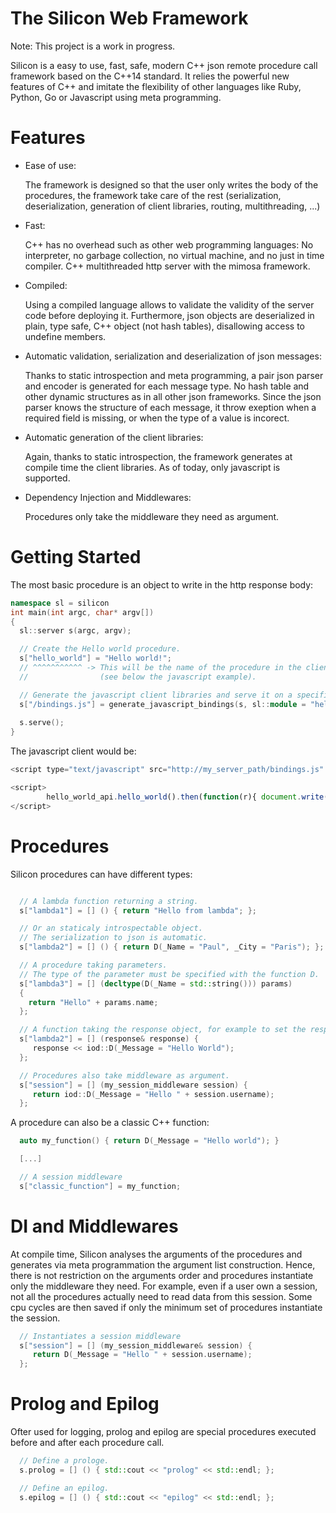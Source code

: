 
The Silicon Web Framework
=================================

Note: This project is a work in progress.

Silicon is a easy to use, fast, safe, modern C++ json remote procedure call framework
based on the C++14 standard. It relies the powerful new
features of C++ and imitate the flexibility of other languages like
Ruby, Python, Go or Javascript using meta programming.

Features
=========================

  - Ease of use:

    The framework is designed so that the user only writes the body of
    the procedures, the framework take care of the rest
    (serialization, deserialization, generation of client libraries, routing, multithreading, ...)

  - Fast:
    
    C++ has no overhead such as other web programming languages: No interpreter,
    no garbage collection, no virtual machine, and no just in time compiler.
    C++ multithreaded http server with the mimosa framework.

  - Compiled:

    Using a compiled language allows to validate the validity of the
    server code before deploying it. Furthermore, json objects are
    deserialized in plain, type safe, C++ object (not hash tables),
    disallowing access to undefine members.

  - Automatic validation, serialization and deserialization of json messages:

    Thanks to static introspection and meta programming, a pair json
    parser and encoder is generated for each message type. No hash
    table and other dynamic structures as in all other json
    frameworks. Since the json parser knows the structure of each
    message, it throw exeption when a required field is missing, or
    when the type of a value is incorect.

  - Automatic generation of the client libraries:

    Again, thanks to static introspection, the framework generates at
    compile time the client libraries. As of today, only javascript is
    supported.

  - Dependency Injection and Middlewares:

    Procedures only take the middleware they need as argument.

Getting Started
=========================

The most basic procedure is an object to write in the http response body:

```c++
namespace sl = silicon
int main(int argc, char* argv[])
{
  sl::server s(argc, argv);

  // Create the Hello world procedure.
  s["hello_world"] = "Hello world!";
  // ^^^^^^^^^^^ -> This will be the name of the procedure in the client libraries
  //                (see below the javascript example).

  // Generate the javascript client libraries and serve it on a specific route.
  s["/bindings.js"] = generate_javascript_bindings(s, sl::module = "hello_world_api");
 
  s.serve();
}
```

The javascript client would be:

```javascript
<script type="text/javascript" src="http://my_server_path/bindings.js" />

<script>
        hello_world_api.hello_world().then(function(r){ document.write(r); });
</script>
```

Procedures
========================

Silicon procedures can have different types:

```c++

  // A lambda function returning a string.
  s["lambda1"] = [] () { return "Hello from lambda"; };

  // Or an staticaly introspectable object.
  // The serialization to json is automatic.
  s["lambda2"] = [] () { return D(_Name = "Paul", _City = "Paris"); };

  // A procedure taking parameters.
  // The type of the parameter must be specified with the function D.
  s["lambda3"] = [] (decltype(D(_Name = std::string())) params)
  { 
    return "Hello" + params.name; 
  };

  // A function taking the response object, for example to set the response headers.
  s["lambda2"] = [] (response& response) {
     response << iod::D(_Message = "Hello World");
  };

  // Procedures also take middleware as argument.
  s["session"] = [] (my_session_middleware session) {
     return iod::D(_Message = "Hello " + session.username);
  };

```

A procedure can also be a classic C++ function:

```c++
  auto my_function() { return D(_Message = "Hello world"); }

  [...]

  // A session middleware
  s["classic_function"] = my_function;
```


DI and Middlewares
=========================

At compile time, Silicon analyses the arguments of the procedures and
generates via meta programmation the argument list
construction. Hence, there is not restriction on the arguments order
and procedures instantiate only the middleware they need. For example,
even if a user own a session, not all the procedures actually need to
read data from this session. Some cpu cycles are then saved if
only the minimum set of procedures instantiate the session.


```c++
  // Instantiates a session middleware
  s["session"] = [] (my_session_middleware& session) {
     return D(_Message = "Hello " + session.username);
  };
```

Prolog and Epilog
=========================

Ofter used for logging, prolog and epilog are special procedures
executed before and after each procedure call.

```c++
  // Define a prologe.
  s.prolog = [] () { std::cout << "prolog" << std::endl; };

  // Define an epilog.
  s.epilog = [] () { std::cout << "epilog" << std::endl; };
```
